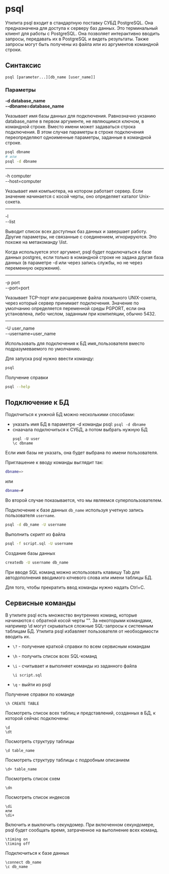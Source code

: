 # psql

Утилита psql входит в стандартную поставку СУБД PostgreSQL. Она предназначена для доступа к серверу баз данных. Это терминальный клиент для работы с PostgreSQL. Она позволяет интерактивно вводить запросы, передавать их в PostgreSQL и видеть результаты. Также запросы могут быть получены из файла или из аргументов командной строки.

## Синтаксис

```
psql [parameter...][db_name [user_name]]
```

### Параметры

__-d database_name__<br>
__--dbname=database_name__<br>

Указывает имя базы данных для подключения. Равнозначно укзанию database_name в первом аргументе, не являющимся ключом, в командной строке. Вместо имени может задаваться строка подключения. В этом случае параметры в строке подключения переопределяют одноименные параметры, заданные в командной строке.

```bash
psql dbname
# или
psql -d dbname
```

---

-h computer<br>
--host=computer<br>

Указывает имя компьютера, на котором работает сервер. Если значение начинается с косой черты, оно определяет каталог Unix-сокета.

---

-l<br>
--list

Выводит список всех доступных баз данных и завершает работу. Другие параметры, не связанные с соединением, игнорируются. Это похоже на метакоманду \list.

Когда используется этот аргумент, psql будет подключаться к базе данных postgres, если только в командной строке не задана другая база данных (в параметре -d или через запись службы, но не через переменную окружения).

---

-p port<br>
--port=port

Указывает TCP-порт или расширение файла локального UNIX-сокета, через который сервер принимает подключения. Значение по умолчанию определяется переменной среды PGPORT, если она установлена, либо числом, заданным при компиляции, обычно 5432.

---

-U user_name<br>
--username=user_name

Использовать для подключения к БД имя_пользователя вместо подразумеваемого по умолчанию.

Для запуска psql нужно ввести команду:

```bash
psql
```

Получение справки
```bash
psql --help
```

## Подключение к БД

Подклчиться к унжной БД можно несколькими способами:

* указать имя БД в параметре -d команды psql: `psql -d dbname`
* снаачала подключиться к СУБД, а потом выбрать нужную БД
   ```
   psql -U user
   \c dbname
   ```

Если имя базы не указать, она будет выбрана по имени пользователя.

Приглашение к вводу команды выглядит так:

```bash
dbname=>
```

или

```bash
dbname=#
```

Во второй случае показывается, что мы являемся суперпользователем.

Подключение к базе данных `db_name` используя учетную запись пользователя `username`.
```bash
psql -d db_name -U username
```

Выполнить скрипт из файла
```bash
psql -f script.sql -U username
```

Создание базы данных
```bash
createdb -U username db_name
```

При вводе SQL команд можно использовать клавишу Tab для автодополнения вводимого клчевого слова или имени таблицы БД.

Для того, чтобы прекратить ввод команды нужно надать Ctrl+C.

## Сервисные команды

В утилите psql есть множество внутренних команд, которые начинаются с обратной косой черты "\". За некоторыми командами, например \d могут скрываться сложные SQL-запросы к системным таблицам БД. Утилита psql избавляет пользователя от необходимости вводить их.

* `\?` - получение краткой справки по всем сервисным командам
* `\h` - получить список всех SQL-команд
* `\i` - считывает и выполняет команды из заданного файла

   `\i script.sql`

* `\q` - выйти из psql

Получение справки по команде
```
\h CREATE TABLE
```

Посмотреть список всех таблиц и представлений, созданных в БД, к которой сейчас подключены:

```
\d
\dt
```

Посмотреть структуру таблицы

```
\d table_name
```

Посмотреть структуру таблицы с подробным описанием

```
\d+ table_name
```

Посмотреть список схем

```
\dn
```

Посмотреть список индексов

```
\di
или
\di+
```

Включить и выключить секундомер. При включенном секундомере, psql будет сообщать время, затраченное на выполнение всех команд.

```
\timing on
\timing off
```

Подключиться к базе данных

```
\connect db_name
\c db_name
```
